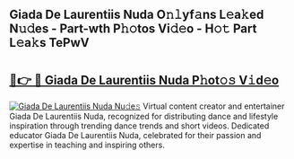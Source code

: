 ## Giada De Laurentiis Nuda O𝚗𝚕yf𝚊ns L𝚎a𝚔ed N𝚞𝚍es - Part-wth P𝚑𝚘tos Vi𝚍𝚎o - H𝚘𝚝 Part L𝚎a𝚔s TePwV

# <h2><a href="http://kf8l4up.oniu.top/?m=Giada+De+Laurentiis+Nuda">🔗👉 🔴 Giada De Laurentiis Nuda P𝚑ot𝚘𝚜 V𝚒d𝚎o</a></h2>

[![Giada De Laurentiis Nuda Nu𝚍e𝚜](https://i.imgur.com/0qMVB7G.gif)](http://kf8l4up.oniu.top/?m=Giada+De+Laurentiis+Nuda)
Virtual content creator and entertainer Giada De Laurentiis Nuda, recognized for distributing dance and lifestyle inspiration through trending dance trends and short videos. Dedicated educator Giada De Laurentiis Nuda, celebrated for their passion and expertise in teaching and inspiring others.  
